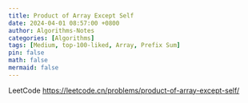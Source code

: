 ```yaml
---
title: Product of Array Except Self
date: 2024-04-01 08:57:00 +0800
author: Algorithms-Notes
categories: [Algorithms]
tags: [Medium, top-100-liked, Array, Prefix Sum]
pin: false
math: false
mermaid: false
---
```


LeetCode <https://leetcode.cn/problems/product-of-array-except-self/>

```java

```